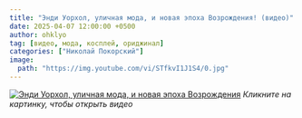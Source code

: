 ```yaml
---
title: "Энди Уорхол, уличная мода, и новая эпоха Возрождения! (видео)"
date: 2025-04-07 12:00:00 +0500
author: ohklyo
tag: [видео, мода, косплей, ориджинал]
categories: ["Николай Покорский"]
image:
  path: "https://img.youtube.com/vi/STfkvI1J1S4/0.jpg"
---
```


[![Энди Уорхол, уличная мода, и новая эпоха Возрождения](https://img.youtube.com/vi/STfkvI1J1S4/0.jpg)](https://www.youtube.com/watch?v=STfkvI1J1S4)
_Кликните на картинку, чтобы открыть видео_
